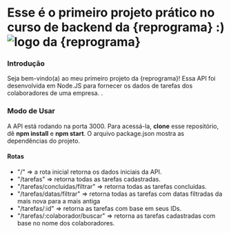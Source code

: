 # Esse é o primeiro projeto prático no curso de backend da {reprograma} :)  ![logo da {reprograma}](https://media.licdn.com/dms/image/C560BAQH8NO1PFR-rug/company-logo_200_200/0?e=2159024400&v=beta&t=3lLA4loVvR0GJ3ISjbpxhgB_ieKQx7ciwNISWKkIcTo)

### Introdução
Seja bem-vindo(a) ao meu primeiro projeto da {reprograma}! Essa API foi desenvolvida em Node.JS para fornecer os dados de tarefas dos colaboradores de uma empresa. .

### Modo de Usar

A API está rodando na porta 3000. Para acessá-la, **clone** esse repositório, dê **npm install** e **npm start**. O arquivo package.json mostra as dependências do projeto.

#### Rotas

* "/" => a rota inicial retorna os dados iniciais da API.
* "/tarefas" => retorna todas as tarefas cadastradas.
* "/tarefas/concluidas/filtrar" => retorna todas as tarefas concluídas.
* "/tarefas/datas/filtrar" => retorna todas as tarefas com datas filtradas da mais nova para a mais antiga
* "/tarefas/:id" => retorna as tarefas com base em seus IDs. 
* "/tarefas/:colaborador/buscar" => retorna as tarefas cadastradas com base no nome dos colaboradores.
